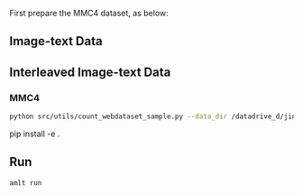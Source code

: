 
First prepare the MMC4 dataset, as below:

## Image-text Data

## Interleaved Image-text Data
### MMC4

```bash
python src/utils/count_webdataset_sample.py --data_dir /datadrive_d/jinpeng/Code/videogpt4/datas/raw/mmc4/subdir
```

 pip install -e .

 ## Run

 ```bash
 amlt run
 ```

